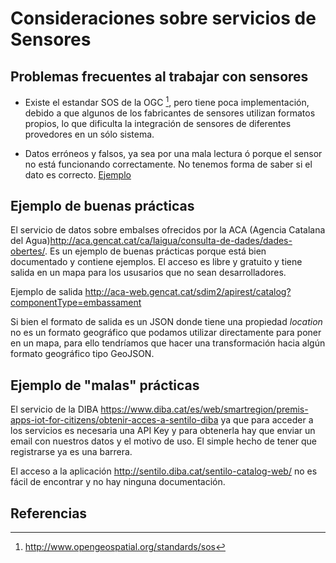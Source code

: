 # Consideraciones sobre servicios de Sensores

## Problemas frecuentes al trabajar con sensores

- Existe el estandar SOS de la OGC [^1], pero tiene poca implementación, debido a que algunos de los fabricantes de sensores utilizan formatos propios, lo que dificulta la integración de sensores de diferentes provedores en un sólo sistema.

- Datos erróneos y falsos, ya sea por una mala lectura ó porque el sensor no está funcionando correctamente. No tenemos forma de saber si el dato es correcto. [Ejemplo](http://sensors.portdebarcelona.cat/widget/?name=thermometer&service=http%3A%2F%2Fsensors.portdebarcelona.cat%2Fsos%2Fjson&offering=http%3A%2F%2Fsensors.portdebarcelona.cat%2Fdef%2Fweather%2Fofferings%2310m&feature=http%3A%2F%2Fsensors.portdebarcelona.cat%2Fdef%2Fweather%2Ffeatures%23P6&property=http%3A%2F%2Fsensors.portdebarcelona.cat%2Fdef%2Fweather%2Fproperties%2332&refresh_interval=120&footnote=Nota%20al%20pie%20de%20ejemplo%20en%20el%20widget%20Term%C3%B3metro&lang=es>)

## Ejemplo de buenas prácticas

El servicio de datos sobre embalses ofrecidos por la ACA (Agencia Catalana del Agua)http://aca.gencat.cat/ca/laigua/consulta-de-dades/dades-obertes/. Es un ejemplo de buenas prácticas porque está bien documentado y contiene ejemplos. El acceso es libre y gratuito y tiene salida en un mapa para los ususarios que no sean desarrolladores.

Ejemplo de salida http://aca-web.gencat.cat/sdim2/apirest/catalog?componentType=embassament

Si bien el formato de salida es un JSON donde tiene una propiedad *location* no es un formato geográfico que podamos utilizar directamente para poner en un mapa, para ello tendríamos que hacer una transformación hacia algún formato geográfico tipo GeoJSON.

## Ejemplo de "malas" prácticas

El servicio de la DIBA https://www.diba.cat/es/web/smartregion/premis-apps-iot-for-citizens/obtenir-acces-a-sentilo-diba ya que para acceder a los servicios es necesaria una API Key y para obtenerla hay que enviar un email con nuestros datos y el motivo de uso. El simple hecho de tener que registrarse ya es una barrera.

El acceso a la aplicación http://sentilo.diba.cat/sentilo-catalog-web/ no es fácil de encontrar y no hay ninguna documentación.

## Referencias

[^1]: http://www.opengeospatial.org/standards/sos
